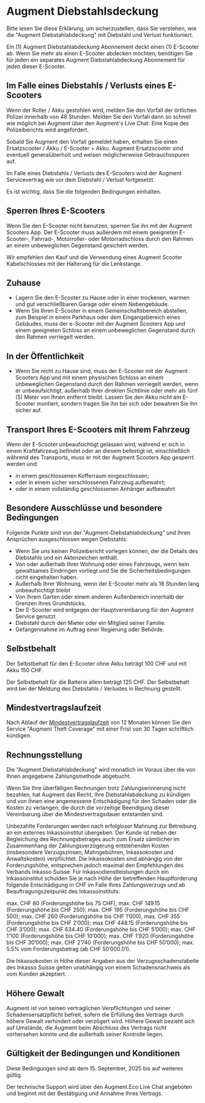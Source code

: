 # Augment Diebstahlsdeckung

Bitte lesen Sie diese Erklärung, um sicherzustellen, dass Sie verstehen, wie die "Augment Diebstahlabdeckung" mit Diebstahl und Verlust funktioniert.

Ein (1) Augment Diebstahlabdeckung Abonnement deckt einen (1) E-Scooter ab. Wenn Sie mehr als einen E-Scooter abdecken möchten, benötigen Sie für jeden ein separates Augment Diebstahlabdeckung Abonnement für jeden dieser E-Scooter.

## Im Falle eines Diebstahls / Verlusts eines E-Scooters

Wenn der Roller / Akku gestohlen wird, melden Sie den Vorfall der örtlichen Polizei innerhalb von 48 Stunden. Melden Sie den Vorfall dann so schnell wie möglich bei Augment über den Augment's Live Chat. Eine Kopie des Polizeiberichts wird angefordert.

Sobald Sie Augment den Vorfall gemeldet haben, erhalten Sie einen Ersatzscooter / Akku / E-Scooter + Akku. Augment Ersatzscooter sind eventuell generalüberholt und weisen möglicherweise Gebrauchsspuren auf.

Im Falle eines Diebstahls / Verlusts des E-Scooters wird der Augment Servicevertrag wie vor dem Diebstahl / Verlust fortgesetzt.

Es ist wichtig, dass Sie die folgenden Bedingungen einhalten.

## Sperren Ihres E-Scooters

Wenn Sie den E-Scooter nicht benutzen, sperren Sie ihn mit der Augment Scooters App. Der E-Scooter muss außerdem mit einem geeigneten E-Scooter-, Fahrrad-, Motorroller- oder Motorradschloss durch den Rahmen an einem unbeweglichen Gegenstand gesichert werden.

Wir empfehlen den Kauf und die Verwendung eines Augment Scooter Kabelschlosses mit der Halterung für die Lenkstange.

## Zuhause

- Lagern Sie den E-Scooter zu Hause oder in einer trockenen, warmen und gut verschließbaren Garage oder einem Nebengebäude.
- Wenn Sie Ihren E-Scooter in einem Gemeinschaftsbereich abstellen, zum Beispiel in einem Parkhaus oder dem Eingangsbereich eines Gebäudes, muss der e-Scooter mit der Augment Scooters App und einem geeigneten Schloss an einem unbeweglichen Gegenstand durch den Rahmen verriegelt werden.

## In der Öffentlichkeit

- Wenn Sie nicht zu Hause sind, muss der E-Scooter mit der Augment Scooters App und mit einem physischen Schloss an einem unbeweglichen Gegenstand durch den Rahmen verriegelt werden, wenn er unbeaufsichtigt, außerhalb Ihrer direkten Sichtlinie oder mehr als fünf (5) Meter von Ihnen entfernt bleibt. Lassen Sie den Akku nicht am E-Scooter montiert, sondern tragen Sie ihn bei sich oder bewahren Sie ihn sicher auf.

## Transport Ihres E-Scooters mit Ihrem Fahrzeug

Wenn der E-Scooter unbeaufsichtigt gelassen wird, während er sich in einem Kraftfahrzeug befindet oder an diesem befestigt ist, einschließlich während des Transports, muss er mit der Augment Scooters App gesperrt werden und:

- in einem geschlossenen Kofferraum eingeschlossen;
- oder in einem sicher verschlossenen Fahrzeug aufbewahrt;
- oder in einem vollständig geschlossenen Anhänger aufbewahrt

## Besondere Ausschlüsse und besondere Bedingungen

Folgende Punkte sind von der "Augment-Diebstahlabdeckung" und Ihren Ansprüchen ausgeschlossen wegen Diebstahls:

- Wenn Sie uns keinen Polizeibericht vorlegen können, der die Details des Diebstahls und ein Aktenzeichen enthält.
- Von oder außerhalb Ihrer Wohnung oder eines Fahrzeugs, wenn kein gewaltsames Eindringen vorliegt und Sie die Sicherheitsbedingungen nicht eingehalten haben.
- Außerhalb Ihrer Wohnung, wenn der E-Scooter mehr als 18 Stunden lang unbeaufsichtigt bleibt
- Von Ihrem Garten oder einem anderen Außenbereich innerhalb der Grenzen Ihres Grundstücks.
- Der E-Scooter wird entgegen der Hauptvereinbarung für den Augment Service genutzt
- Diebstahl durch den Mieter oder ein Mitglied seiner Familie.
- Gefangennahme im Auftrag einer Regierung oder Behörde.

## Selbstbehalt

Der Selbstbehalt für den E-Scooter ohne Akku beträgt 100 CHF und mit Akku 150 CHF.

Der Selbstbehalt für die Batterie allein beträgt 125 CHF. Der Selbstbehalt wird bei der Meldung des Diebstahls / Verlustes in Rechnung gestellt.

## Mindestvertragslaufzeit

Nach Ablauf der [Mindestvertragslaufzeit](https://www.lawinsider.com/dictionary/minimum-contract-term) von 12 Monaten können Sie den Service "Augment Theft Coverage" mit einer Frist von 30 Tagen schriftlich kündigen.

## Rechnungsstellung

Die "Augment Diebstahlabdeckung" wird monatlich im Voraus über die von Ihnen angegebene Zahlungsmethode abgebucht.

Wenn Sie Ihre überfälligen Rechnungen trotz Zahlungserinnerung nicht bezahlen, hat Augment das Recht, Ihre Diebstahlabdeckung zu kündigen und von Ihnen eine angemessene Entschädigung für den Schaden oder die Kosten zu verlangen, die durch die vorzeitige Beendigung dieser Vereinbarung über die Mindestvertragsdauer entstanden sind.

Unbezahlte Forderungen werden nach erfolgloser Mahnung zur Betreibung an ein externes Inkassoinstitut übergeben. Der Kunde ist neben der Begleichung des Rechnungsbetrages auch zum Ersatz sämtlicher im Zusammenhang der Zahlungsverzögerung entstehenden Kosten (insbesondere Verzugszinsen, Mahngebühren, Inkassokosten und Anwaltskosten) verpflichtet. Die Inkassokosten sind abhängig von der Forderungshöhe, entsprechen jedoch maximal den Empfehlungen des Verbands Inkasso Suisse. Für Inkassodienstleistungen durch ein Inkassoinstitut schulden Sie je nach Höhe der betreffenden Hauptforderung folgende Entschädigung in CHF im Falle Ihres Zahlungsverzugs und ab Beauftragungszeitpunkt des Inkassoinstituts:

max. CHF 80 (Forderungshöhe bis 75 CHF),
max. CHF 149.15 (Forderungshöhe bis CHF 250);
max. CHF 195 (Forderungshöhe bis CHF 500);
max. CHF 260 (Forderungshöhe bis CHF 1’000),
max. CHF 355 (Forderungshöhe bis CHF 2’000);
max CHF 448.15 (Forderungshöhe bis CHF 3’000);
max. CHF 634.40 (Forderungshöhe bis CHF 5’000);
max. CHF 1’100 (Forderungshöhe bis CHF 10’000);
max. CHF 1’920 (Forderungshöhe bis CHF 30’000);
max. CHF 2’740 (Forderungshöhe bis CHF 50’000);
max. 5.5% vom Forderungsbetrag (ab CHF 50’000.01).

Die Inkassokosten in Höhe dieser Angaben aus der Verzugsschadenstabelle des Inkasso Suisse gelten unabhängig von einem Schadensnachweis als vom Kunden akzeptiert.

## Höhere Gewalt

Augment ist von seinen vertraglichen Verpflichtungen und seiner Schadensersatzpflicht befreit, sofern die Erfüllung des Vertrags durch höhere Gewalt verhindert oder verzögert wird. Höhere Gewalt bezieht sich auf Umstände, die Augment beim Abschluss des Vertrags nicht vorhersehen konnte und die außerhalb seiner Kontrolle liegen.

## Gültigkeit der Bedingungen und Konditionen

Diese Bedingungen sind ab dem 15. September, 2025 bis auf weiteres gültig.

Der technische Support wird über den Augment.Eco Live Chat angeboten und beginnt mit der Bestätigung und Annahme Ihres Vertrags.
